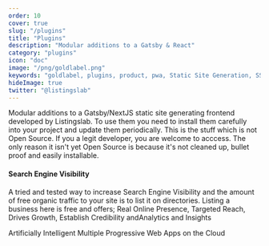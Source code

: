 ```yaml
---
order: 10
cover: true
slug: "/plugins"
title: "Plugins"
description: "Modular additions to a Gatsby & React"
category: "plugins"
icon: "doc"
image: "/png/goldlabel.png"
keywords: "goldlabel, plugins, product, pwa, Static Site Generation, SSR, free"
hideImage: true
twitter: "@listingslab"
---
```

Modular additions to a Gatsby/NextJS static site generating frontend developed by Listingslab. To use them you need to install them carefully into your project and update them periodically. This is the stuff which is not Open Source. If you a legit developer, you are welcome to acccess. The only reason it isn't yet Open Source is because it's not cleaned up, bullet proof and easily installable.

#### Search Engine Visibility

A tried and tested way to increase Search Engine Visibility and the amount of free organic traffic to your site is to list it on directories. Listing a business here is free and offers; Real Online Presence, Targeted Reach, Drives Growth, Establish Credibility andAnalytics and Insights

Artificially Intelligent Multiple Progressive Web Apps on the Cloud